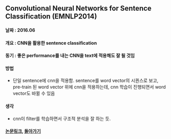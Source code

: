## Convolutional Neural Networks for Sentence Classification (EMNLP2014) ##

#### 날짜 : 2016.06 ####

#### 개요 : CNN을 활용한 sentence classification ####

#### 동기 : 좋은 performance를 내는 CNN을 text에 적용해도 잘 될 것임 ####

#### 방법 ####
- 단일 sentence에 cnn을 적용함. sentence를 word vector의 시퀀스로 보고, pre-train 된 word vector 위에 cnn을 적용하는데, cnn 학습이 진행되면서 word vector도 바뀔 수 있음

#### 생각 ####
- cnn이 filter를 학습하면서 구조적 분석을 잘 하는 듯.

#### [논문링크](http://www.aclweb.org/anthology/D14-1181), [돌아가기](https://github.com/stanlee5/Note/blob/master/Papers-summary.md) ####
